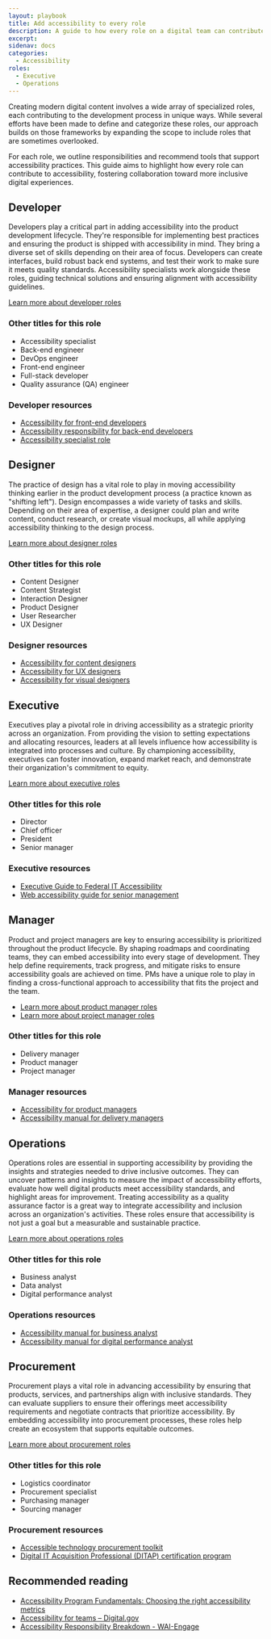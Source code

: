 ```yaml
---
layout: playbook
title: Add accessibility to every role
description: A guide to how every role on a digital team can contribute to accessibility.
excerpt: 
sidenav: docs
categories:
  - Accessibility
roles:
  - Executive
  - Operations
---
```


Creating modern digital content involves a wide array of specialized roles, each contributing to the development process in unique ways. While several efforts have been made to define and categorize these roles, our approach builds on those frameworks by expanding the scope to include roles that are sometimes overlooked.

For each role, we outline responsibilities and recommend tools that support accessibility practices. This guide aims to highlight how every role can contribute to accessibility, fostering collaboration toward more inclusive digital experiences.

## Developer
Developers play a critical part in adding accessibility into the product development lifecycle. They're responsible for implementing best practices and ensuring the product is shipped with accessibility in mind. They bring a diverse set of skills depending on their area of focus. Developers can create interfaces, build robust back end systems, and test their work to make sure it meets quality standards. Accessibility specialists work alongside these roles, guiding technical solutions and ensuring alignment with accessibility guidelines.

[Learn more about developer roles](https://accessibility.civicactions.com/roles/developer)

### Other titles for this role
* Accessibility specialist 
* Back-end engineer
* DevOps engineer
* Front-end engineer 
* Full-stack developer
* Quality assurance (QA) engineer

### Developer resources
* [Accessibility for front-end developers](https://digital.gov/guides/accessibility-for-teams/front-end-development/#content-start)
* [Accessibility responsibility for back-end developers](https://www.w3.org/community/wai-engage/wiki/Accessibility_Responsibility_Breakdown#Back-end_Development)
* [Accessibility specialist role](https://ddat-capability-framework.service.gov.uk/role/accessibility-specialist)

## Designer
The practice of design has a vital role to play in moving accessibility thinking earlier in the product development process (a practice known as "shifting left"). Design encompasses a wide variety of tasks and skills. Depending on their area of expertise, a designer could plan and write content, conduct research, or create visual mockups, all while applying accessibility thinking to the design process. 

[Learn more about designer roles](https://accessibility.civicactions.com/roles/designer)

### Other titles for this role
* Content Designer
* Content Strategist
* Interaction Designer
* Product Designer
* User Researcher
* UX Designer

### Designer resources
* [Accessibility for content designers](https://digital.gov/guides/accessibility-for-teams/content-design/#content-start)
* [Accessibility for UX designers](https://digital.gov/guides/accessibility-for-teams/ux-design/#content-start)
* [Accessibility for visual designers](https://digital.gov/guides/accessibility-for-teams/visual-design/#content-start)

## Executive
Executives play a pivotal role in driving accessibility as a strategic priority across an organization. From providing the vision to setting expectations and allocating resources, leaders at all levels influence how accessibility is integrated into processes and culture. By championing accessibility, executives can foster innovation, expand market reach, and demonstrate their organization's commitment to equity.

[Learn more about executive roles](https://accessibility.civicactions.com/roles/executive)

### Other titles for this role
* Director
* Chief officer
* President
* Senior manager

### Executive resources
* [Executive Guide to Federal IT Accessibility](https://www.section508.gov/manage/playbooks/exec-guide-accessibility/)
* [Web accessibility guide for senior management](https://govtnz.github.io/web-a11y-guidance/roles/senior-management/) 

## Manager
Product and project managers are key to ensuring accessibility is prioritized throughout the product lifecycle. By shaping roadmaps and coordinating teams, they can embed accessibility into every stage of development. They help define requirements, track progress, and mitigate risks to ensure accessibility goals are achieved on time. PMs have a unique role to play in finding a cross-functional approach to accessibility that fits the project and the team.

* [Learn more about product manager roles](https://accessibility.civicactions.com/roles/product-manager)
* [Learn more about project manager roles](https://accessibility.civicactions.com/roles/project-manager)

### Other titles for this role
* Delivery manager
* Product manager
* Project manager

### Manager resources
* [Accessibility for product managers](https://digital.gov/guides/accessibility-for-teams/product-management/#content-start)
* [Accessibility manual for delivery managers](https://accessibility-manual.dwp.gov.uk/guidance-for-your-job-role/delivery-manager)

## Operations
Operations roles are essential in supporting accessibility by providing the insights and strategies needed to drive inclusive outcomes. They can uncover patterns and insights to measure the impact of accessibility efforts, evaluate how well digital products meet accessibility standards, and highlight areas for improvement. Treating accessibility as a quality assurance factor is a great way to integrate accessibility and inclusion across an organization's activities. These roles ensure that accessibility is not just a goal but a measurable and sustainable practice.

[Learn more about operations roles](https://accessibility.civicactions.com/roles/operations)

### Other titles for this role
* Business analyst
* Data analyst
* Digital performance analyst

### Operations resources
* [Accessibility manual for business analyst](https://accessibility-manual.dwp.gov.uk/guidance-for-your-job-role/business-analyst)
* [Accessibility manual for digital performance analyst](https://accessibility-manual.dwp.gov.uk/guidance-for-your-job-role/digital-performance-analyst)

## Procurement
Procurement plays a vital role in advancing accessibility by ensuring that products, services, and partnerships align with inclusive standards. They can evaluate suppliers to ensure their offerings meet accessibility requirements and negotiate contracts that prioritize accessibility. By embedding accessibility into procurement processes, these roles help create an ecosystem that supports equitable outcomes.

[Learn more about procurement roles](https://accessibility.civicactions.com/roles/procurement)

### Other titles for this role
* Logistics coordinator
* Procurement specialist
* Purchasing manager
* Sourcing manager

### Procurement resources
* [Accessible technology procurement toolkit](https://private.disabilityin.org/procurementtoolkit/)
* [Digital IT Acquisition Professional (DITAP) certification program](https://civicactions.com/services/ditap/)

## Recommended reading
* [Accessibility Program Fundamentals: Choosing the right accessibility metrics](https://www.deque.com/blog/accessibility-program-fundamentals-choosing-the-right-accessibility-metrics/)
* [Accessibility for teams – Digital.gov](https://digital.gov/guides/accessibility-for-teams/)
* [Accessibility Responsibility Breakdown - WAI-Engage](https://www.w3.org/community/wai-engage/wiki/Accessibility_Responsibility_Breakdown)

